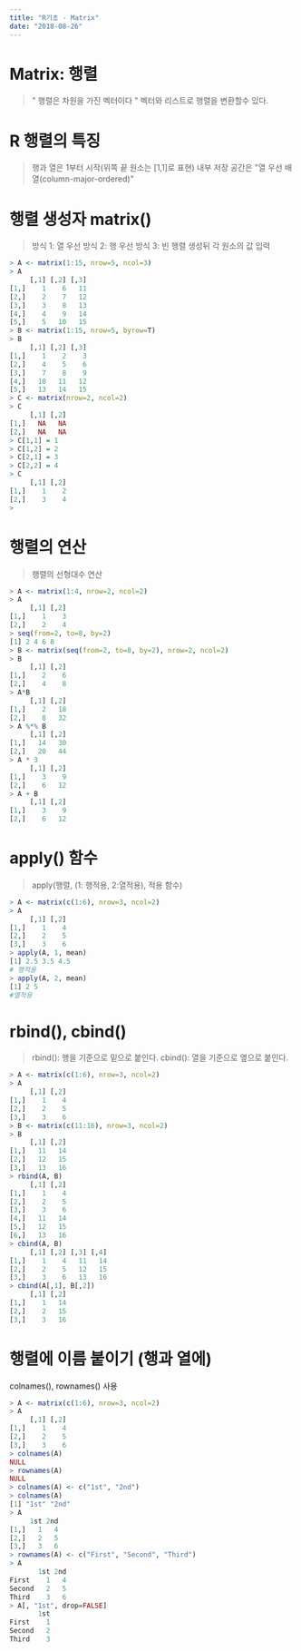 ```yaml
---
title: "R기초 - Matrix"
date: "2018-08-26"
---
```


# Matrix: 행렬

> " 행렬은 차원을 가진 벡터이다 "
> 벡터와 리스트로 행렬을 변환할수 있다.

# R 행렬의 특징

> 행과 열은 1부터 시작(위쪽 끝 원소는 [1,1]로 표현)
> 내부 저장 공간은 "열 우선 배열(column-major-ordered)"

# 행렬 생성자 matrix()

> 방식 1: 열 우선
> 방식 2: 행 우선
> 방식 3: 빈 행렬 생성뒤 각 원소의 값 입력

```r
> A <- matrix(1:15, nrow=5, ncol=3)
> A
     [,1] [,2] [,3]
[1,]    1    6   11
[2,]    2    7   12
[3,]    3    8   13
[4,]    4    9   14
[5,]    5   10   15
> B <- matrix(1:15, nrow=5, byrow=T)
> B
     [,1] [,2] [,3]
[1,]    1    2    3
[2,]    4    5    6
[3,]    7    8    9
[4,]   10   11   12
[5,]   13   14   15
> C <- matrix(nrow=2, ncol=2)
> C
     [,1] [,2]
[1,]   NA   NA
[2,]   NA   NA
> C[1,1] = 1
> C[1,2] = 2
> C[2,1] = 3
> C[2,2] = 4
> C
     [,1] [,2]
[1,]    1    2
[2,]    3    4
>
```

# 행렬의 연산

> 행렬의 선형대수 연산

```r
> A <- matrix(1:4, nrow=2, ncol=2)
> A
     [,1] [,2]
[1,]    1    3
[2,]    2    4
> seq(from=2, to=8, by=2)
[1] 2 4 6 8
> B <- matrix(seq(from=2, to=8, by=2), nrow=2, ncol=2)
> B
     [,1] [,2]
[1,]    2    6
[2,]    4    8
> A*B
     [,1] [,2]
[1,]    2   18
[2,]    8   32
> A %*% B
     [,1] [,2]
[1,]   14   30
[2,]   20   44
> A * 3
     [,1] [,2]
[1,]    3    9
[2,]    6   12
> A + B
     [,1] [,2]
[1,]    3    9
[2,]    6   12
```

# apply() 함수

> apply(행렬, (1: 행적용, 2:열적용), 적용 함수)

```r
> A <- matrix(c(1:6), nrow=3, ncol=2)
> A
     [,1] [,2]
[1,]    1    4
[2,]    2    5
[3,]    3    6
> apply(A, 1, mean)
[1] 2.5 3.5 4.5
# 행적용
> apply(A, 2, mean)
[1] 2 5
#열적용
```

# rbind(), cbind()

> rbind(): 행을 기준으로 밑으로 붙인다.
> cbind(): 열을 기준으로 옆으로 붙인다.

```r
> A <- matrix(c(1:6), nrow=3, ncol=2)
> A
     [,1] [,2]
[1,]    1    4
[2,]    2    5
[3,]    3    6
> B <- matrix(c(11:16), nrow=3, ncol=2)
> B
     [,1] [,2]
[1,]   11   14
[2,]   12   15
[3,]   13   16
> rbind(A, B)
     [,1] [,2]
[1,]    1    4
[2,]    2    5
[3,]    3    6
[4,]   11   14
[5,]   12   15
[6,]   13   16
> cbind(A, B)
     [,1] [,2] [,3] [,4]
[1,]    1    4   11   14
[2,]    2    5   12   15
[3,]    3    6   13   16
> cbind(A[,1], B[,2])
     [,1] [,2]
[1,]    1   14
[2,]    2   15
[3,]    3   16
```

# 행렬에 이름 붙이기 (행과 열에)

colnames(), rownames() 사용

```r
> A <- matrix(c(1:6), nrow=3, ncol=2)
> A
     [,1] [,2]
[1,]    1    4
[2,]    2    5
[3,]    3    6
> colnames(A)
NULL
> rownames(A)
NULL
> colnames(A) <- c("1st", "2nd")
> colnames(A)
[1] "1st" "2nd"
> A
     1st 2nd
[1,]   1   4
[2,]   2   5
[3,]   3   6
> rownames(A) <- c("First", "Second", "Third")
> A
       1st 2nd
First    1   4
Second   2   5
Third    3   6
> A[, "1st", drop=FALSE]
       1st
First    1
Second   2
Third    3
```
